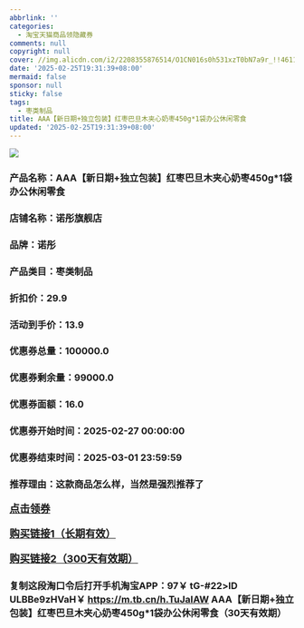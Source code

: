 ```yaml
---
abbrlink: ''
categories:
  - 淘宝天猫商品领隐藏券
comments: null
copyright: null
cover: //img.alicdn.com/i2/2208355876514/O1CN016s0h531xzT0bN7a9r_!!4611686018427387554-0-item_pic.jpg
date: '2025-02-25T19:31:39+08:00'
mermaid: false
sponsor: null
sticky: false
tags:
  - 枣类制品
title: AAA【新日期+独立包装】红枣巴旦木夹心奶枣450g*1袋办公休闲零食
updated: '2025-02-25T19:31:39+08:00'
--- 
```


![](//img.alicdn.com/i2/2208355876514/O1CN016s0h531xzT0bN7a9r_!!4611686018427387554-0-item_pic.jpg)

### 产品名称：AAA【新日期+独立包装】红枣巴旦木夹心奶枣450g*1袋办公休闲零食
### 店铺名称：诺彤旗舰店
### 品牌：诺彤
### 产品类目：枣类制品
### 折扣价：29.9
### 活动到手价：13.9
### 优惠券总量：100000.0
### 优惠券剩余量：99000.0
### 优惠券面额：16.0
### 优惠券开始时间：2025-02-27 00:00:00	
### 优惠券结束时间：2025-03-01 23:59:59	
### 推荐理由：这款商品怎么样，当然是强烈推荐了

<p style="font-size: 18px; font-weight: bold;">
  <a href="https://uland.taobao.com/coupon/edetail?e=7zD0g0dNcHylhHvvyUNXZfh8CuWt5YH5OVuOuRD5gLJMmdsrkidbOWBzzpT26idJ5FAmGwoEmr7YS7MLRTYfdqIlAIRSRHkgdIQUEfXyWgNQU1YJrgYDlDaaaznhyEVv0D8MFpBZdmjyMW3eIAWKRa6LeGhgJY%2B%2F7NjcxRIBfQbVM%2Fe4LpP7Oq9ple94x%2FzCI2H1vdW%2BmfMAmLTbbzWA4RoVe6VYghxMl9JUUlFRIV%2BKKoz%2FahSTdjW6CW2SaWtRHsHfkY5nVlAaQcAM%2Fbtha66W7a0giRecy7jQw6FArUAO2%2BdKlNeuj4V9pALd2QC5GdyTm7VoB1%2BxfCnjenKqnEwNBUbTsArs&traceId=0b0d7bc517407225632653497d12f7&union_lens=lensId%3AOPT%401740722565%40212b63f8_0de9_1954b267305_6015%4001%40eyJmbG9vcklkIjo3MzM1NH0ie" target="_blank">点击领券</a>
</p>
<p style="font-size: 18px; font-weight: bold;">
  <a href="https://s.click.taobao.com/t?e=m%3D2%26s%3DH8eLW%2FhaTUxw4vFB6t2Z2ueEDrYVVa64K7Vc7tFgwiHjf2vlNIV67k2Uw6Vjz9mVoAgJVlbS%2FO%2F3ID%2FV1RqsF4wnCJeELi4I%2FIEn%2BS1IjHAB0ghlTd7WlZVm%2FOAUUFw71qrpxiwMoCNxc1AtbZGVS%2FS6PAZcE9XBbhLSx9i2ej3NEPXytV9ALoS4zvCRUrquMCgWV3FKm%2FEQePEadwY3l6%2B0mXyzFXk9G%2BBStNrWcJr%2FIMUR2H296D5w%2FNXvRDnWOEI9OKRG6elP7qa1tU3ZgS3jKrSQZrKg2Ri9Bm4jDHegZ4hAvgWL0c3GUAtxTJzyaOBv3ifW8JghhQs2DjqgEA%3D%3D" target="_blank">购买链接1（长期有效）</a>
</p>
<p style="font-size: 18px; font-weight: bold;">
  <a href="https://s.click.taobao.com/8xAMRYs" target="_blank">购买链接2（300天有效期）</a>
</p>

### 复制这段淘口令后打开手机淘宝APP：97￥ tG-#22>lD ULBBe9zHVaH￥ https://m.tb.cn/h.TuJaIAW  AAA【新日期+独立包装】红枣巴旦木夹心奶枣450g*1袋办公休闲零食（30天有效期）
